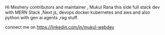 Hi Meshery contributors and maintainer , Mukul Rana this side full stack dev with MERN Stack ,Next js, devops docker kubernetes and aws and also python with gen ai agents ,rag stuff.

connect me on 
https://linkedin.com/in/mukul-webdev
